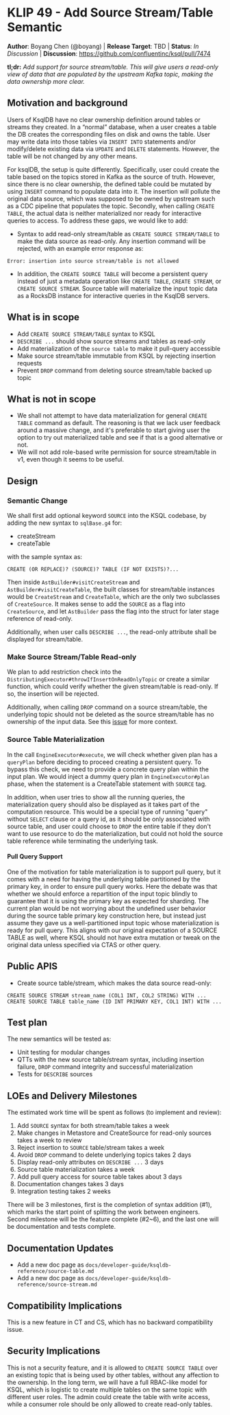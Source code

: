 # KLIP 49 - Add Source Stream/Table Semantic 

**Author**: Boyang Chen (@boyang) | 
**Release Target**: TBD | 
**Status**: _In Discussion_ | 
**Discussion**: https://github.com/confluentinc/ksql/pull/7474

**tl;dr:** _Add support for source stream/table. This will give users a read-only view of data that 
are populated by the upstream Kafka topic, making the data ownership more clear._
           
## Motivation and background

Users of KsqlDB have no clear ownership definition around tables or streams they created. In a “normal” database, 
when a user creates a table the DB creates the corresponding files on disk and owns the table. 
User may write data into those tables via `INSERT INTO` statements and/or modify/delete existing data 
via `UPDATE` and `DELETE` statements. However, the table will be not changed by any other means. 

For ksqlDB, the setup is quite differently. Specifically, user could create the table based on 
the topics stored in Kafka as the source of truth. However, since there is no clear ownership, the defined table 
could be mutated by using `INSERT` command to populate data into it. The insertion will pollute the original data source, 
which was supposed to be owned by upstream such as a CDC pipeline that populates the topic.
Secondly, when calling `CREATE TABLE`, the actual data is neither materialized nor ready for interactive queries to access. 
To address these gaps, we would like to add:

* Syntax to add read-only stream/table as `CREATE SOURCE STREAM/TABLE` to make the data source as read-only. Any 
insertion command will be rejected, with an example error response as:

```
Error: insertion into source stream/table is not allowed
```   

* In addition, the `CREATE SOURCE TABLE` will become a persistent query instead of just a metadata operation like 
`CREATE TABLE`, `CREATE STREAM`, or `CREATE SOURCE STREAM`. Source table will materialize the input topic data as 
a RocksDB instance for interactive queries in the KsqlDB servers.

## What is in scope
* Add `CREATE SOURCE STREAM/TABLE` syntax to KSQL
* `DESCRIBE ...` should show source streams and tables as read-only  
* Add materialization of the `source table` to make it pull-query accessible
* Make source stream/table immutable from KSQL by rejecting insertion requests
* Prevent `DROP` command from deleting source stream/table backed up topic
 

## What is not in scope
* We shall not attempt to have data materialization for general `CREATE TABLE` command as default. The reasoning is 
that we lack user feedback around a massive change, and it's preferable to start giving user the option to try out 
materialized table and see if that is a good alternative or not. 
* We will not add role-based write permission for source stream/table in v1, even though it seems to be useful.

## Design

### Semantic Change
We shall first add optional keyword `SOURCE` into the KSQL codebase, by adding the new syntax to `sqlBase.g4` for:
* createStream
* createTable

with the sample syntax as:
```
CREATE (OR REPLACE)? (SOURCE)? TABLE (IF NOT EXISTS)?...
```
Then inside `AstBuilder#visitCreateStream` and `AstBuilder#visitCreateTable`, the built classes for stream/table 
instances would be `CreateStream` and `CreateTable`, which are the only two subclasses of `CreateSource`. It makes sense 
to add the `SOURCE` as a flag into `CreateSource`, and let `AstBuilder` pass the flag into the struct 
for later stage reference of read-only.

Additionally, when user calls `DESCRIBE ...`, the read-only attribute shall be displayed for stream/table. 

### Make Source Stream/Table Read-only
We plan to add restriction check into the `DistributingExecutor#throwIfInsertOnReadOnlyTopic` or create a similar function, 
which could verify whether the given stream/table is read-only. If so, the insertion will be rejected.

Additionally, when calling `DROP` command on a source stream/table, the underlying topic should not be deleted as the source 
stream/table has no ownership of the input data. See this [issue](https://github.com/confluentinc/ksql/issues/3585) for more context. 

### Source Table Materialization
In the call `EngineExecutor#execute`, we will check whether given plan has a `queryPlan` before deciding to proceed 
creating a persistent query. To bypass this check, we need to provide a concrete query plan within the input plan. We would 
inject a dummy query plan in `EngineExecutor#plan` phase, when the statement is a CreateTable statement with `SOURCE` tag.

In addition, when user tries to show all the running queries, the materialization query should also be displayed as it takes 
part of the computation resource. This would be a special type of running "query" without `SELECT` clause or a query id, as it 
should be only associated with source table, and user could choose to `DROP` the entire table if they don't want to use resource 
to do the materialization, but could not hold the source table reference while terminating the underlying task.

#### Pull Query Support
One of the motivation for table materialization is to support pull query, but it comes with a need for having the underlying 
table partitioned by the primary key, in order to ensure pull query works. Here the debate was that whether we should enforce 
a repartition of the input topic blindly to guarantee that it is using the primary key as expected for sharding. The current plan 
would be not worrying about the undefined user behavior during the source table primary key construction here, but instead just 
assume they gave us a well-partitioned input topic whose materialization is ready for pull query. This aligns with our original expectation 
of a SOURCE TABLE as well, where KSQL should not have extra mutation or tweak on the original data unless specified via CTAS or other query.  

## Public APIS
* Create source table/stream, which makes the data source read-only:

```roomsql
CREATE SOURCE STREAM stream_name (COL1 INT, COL2 STRING) WITH ...
CREATE SOURCE TABLE table_name (ID INT PRIMARY KEY, COL1 INT) WITH ...
```

## Test plan
The new semantics will be tested as:

* Unit testing for modular changes
* QTTs with the new source table/stream syntax, including insertion failure, `DROP` command integrity and successful materialization
* Tests for `DESCRIBE` sources

## LOEs and Delivery Milestones
The estimated work time will be spent as follows (to implement and review):
1. Add `SOURCE` syntax for both stream/table takes a week
2. Make changes in Metastore and CreateSource for read-only sources takes a week to review
3. Reject insertion to `SOURCE` table/stream takes a week
3. Avoid `DROP` command to delete underlying topics takes 2 days
4. Display read-only attributes on `DESCRIBE ...` 3 days 
5. Source table materialization takes a week
6. Add pull query access for source table takes about 3 days
7. Documentation changes takes 3 days
8. Integration testing takes 2 weeks

There will be 3 milestones, first is the completion of syntax addition (#1), which marks the start 
point of splitting the work between engineers. Second milestone will be the feature complete (#2~6), and 
the last one will be documentation and tests complete.

## Documentation Updates
* Add a new doc page as `docs/developer-guide/ksqldb-reference/source-table.md`
* Add a new doc page as `docs/developer-guide/ksqldb-reference/source-stream.md`

## Compatibility Implications
This is a new feature in CT and CS, which has no backward compatibility issue. 

## Security Implications
This is not a security feature, and it is allowed to `CREATE SOURCE TABLE` over an existing topic that is 
being used by other tables, without any affection to the ownership. In the long term, we will have a full 
RBAC-like model for KSQL, which is logistic to create multiple tables on the same topic with different user roles.
The admin could create the table with write access, while a consumer role should be only allowed to create 
read-only tables.